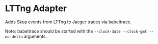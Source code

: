 # LTTng Adapter
Adds Skua events from LTTng to Jaeger traces via babeltrace. 

Note: babeltrace should be started with the `--clock-date --clock-gmt --no-delta` arguments. 
